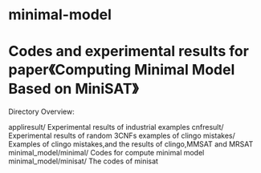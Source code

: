 # minimal-model
Codes and experimental results  for paper《Computing Minimal Model Based on MiniSAT》
========================================================================================
Directory Overview:

appliresult/                        Experimental results of industrial examples
cnfresult/                          Experimental results of random 3CNFs
examples of clingo mistakes/        Examples of clingo mistakes,and the results of clingo,MMSAT and MRSAT  
minimal_model/minimal/              Codes for compute minimal model
minimal_model/minisat/              The codes of minisat
